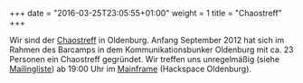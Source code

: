 +++
date = "2016-03-25T23:05:55+01:00"
weight = 1
title = "Chaostreff"
+++

Wir sind der [Chaostreff](http://www.ccc.de/de/club/chaostreffs "Was ist ein Chaostreff?") in Oldenburg.
Anfang September 2012 hat sich im Rahmen des Barcamps in dem Kommunikationsbunker Oldenburg mit ca. 23 Personen ein Chaostreff gegründet.
Wir treffen uns unregelmäßig (siehe <a href="#contact">Mailingliste</a>) ab 19:00 Uhr im [Mainframe](http://mainframe.io)
(Hackspace Oldenburg).
